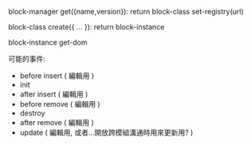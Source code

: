 block-manager
  get({name,version}): return block-class
  set-registry(url)

block-class
  create({ ... }): return block-instance

block-instance
  get-dom


可能的事件:
 - before insert ( 編輯用 )
 - init
 - after insert ( 編輯用 )
 - before remove ( 編輯用 )
 - destroy
 - after remove ( 編輯用 )
 - update ( 編輯用, 或者...開放跨模組溝通時用來更新用? )
